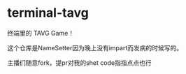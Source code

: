 # terminal-tavg
终端里的 TAVG Game！

这个仓库是NameSetter因为晚上没有impart而发病的时候写的。

主播们随意fork，提pr对我的shet code指指点点也行
